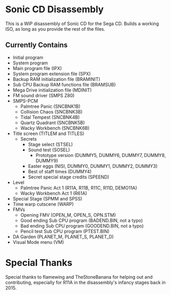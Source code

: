 # Sonic CD Disassembly
This is a WIP disassembly of Sonic CD for the Sega CD. Builds a working ISO, as long as you provide the rest of the files.

## Currently Contains
* Initial program
* System program
* Main program file (IPX)
* System program extension file (SPX)
* Backup RAM initialization file (BRAMINIT)
* Sub CPU Backup RAM functions file (BRAMSUB)
* Mega Drive initialization file (MDINIT)
* FM sound driver (SMPS Z80)
* SMPS-PCM
    - Palmtree Panic (SNCBNK1B)
    - Collision Chaos (SNCBNK3B)
    - Tidal Tempest (SNCBNK4B)
    - Quartz Quadrant (SNCBNK5B)
    - Wacky Workbench (SNCBNK6B)
* Title screen (TITLEM and TITLES)
    - Secrets
        - Stage select (STSEL)
        - Sound test (SOSEL)
            - Prototype version (DUMMY5, DUMMY6, DUMMY7, DUMMY8, DUMMY9)
        - Easter eggs (NISI, DUMMY0, DUMMY1, DUMMY2, DUMMY3)
        - Best of staff times (DUMMY4)
	    - Secret special stage credits (SPEEND)
* Level
    - Palmtree Panic Act 1 (R11A, R11B, R11C, R11D, DEMO11A)
    - Wacky Workbench Act 1 (R61A)
* Special Stage (SPMM and SPSS)
* Time warp cutscene (WARP)
* FMVs
    - Opening FMV (OPEN_M, OPEN_S, OPN.STM)
    - Good ending Sub CPU program (BADEND.BIN, not a typo)
    - Bad ending Sub CPU program (GOODEND.BIN, not a typo)
    - Pencil test Sub CPU program (PTEST.BIN)
* DA Garden (PLANET_M, PLANET_S, PLANET_D)
* Visual Mode menu (VM)

# Special Thanks
Special thanks to flamewing and TheStoneBanana for helping out and contributing, especially for R11A in the disassembly's infancy stages back in 2015.
